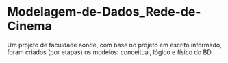 # Modelagem-de-Dados_Rede-de-Cinema
Um projeto de faculdade aonde, com base no projeto em escrito informado, foram criados (por etapas) os modelos: conceitual, lógico e físico do BD
